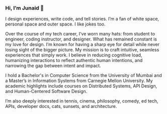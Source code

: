 ### Hi, I’m Junaid 👋 

I design experiences, write code, and tell stories. I’m a fan of white space, personal space and outer space. I like jokes too.

Over the course of my tech career, I’ve worn many hats: from student to engineer, coding instructor, and designer. What has remained constant is my love for design. I’m known for having a sharp eye for detail while never losing sight of the bigger picture. My mission is to craft intuitive, seamless experiences that simply work. I believe in reducing cognitive load, humanizing interactions to reflect authentic human intentions, and narrowing the gap between intent and impact.

I hold a Bachelor's in Computer Science from the University of Mumbai and a Master’s in Information Systems from Carnegie Mellon University. My academic highlights include courses on Distributed Systems, API Design, and Human-Centered Software Design.

I’m also deeply interested in tennis, cinema, philosophy, comedy, ed tech, APIs, developer docs, cats, sunsets, and architecture.

<!---
junaiddodhia/junaiddodhia is a ✨ special ✨ repository because its `README.md` (this file) appears on your GitHub profile.
You can click the Preview link to take a look at your changes.
--->
